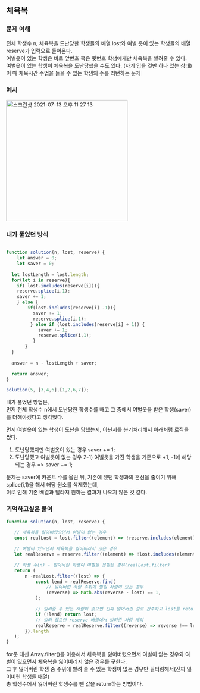 ## 체육복

### 문제 이해 
전체 학생수 n, 체육복을 도난당한 학생들의 배열 lost와 여별 옷이 있는 학생들의 배열 reserve가 입력으로 들어온다.   
여벌옷이 있는 학생은 바로 앞번호 혹은 뒷번호 학생에게만 체육복을 빌려줄 수 있다.  
여벌옷이 있는 학생이 체육복을 도난당했을 수도 있다. (자기 입을 것만 하나 있는 상태)   
이 때 체육시간 수업을 들을 수 있는 학생의 수를 리턴하는 문제 

### 예시
<img width="326" alt="스크린샷 2021-07-13 오후 11 27 13" src="https://user-images.githubusercontent.com/60246689/125469644-bfb7ab37-30c6-4d2a-9bc1-7fa9b8e3e30a.png">


### 내가 풀었던 방식

```javascript

function solution(n, lost, reserve) {
    let answer = 0;
    let saver = 0;
  
  let lostLength = lost.length;
  for(let i in reserve){
    if( lost.includes(reserve[i])){
    reserve.splice(i,1);
    saver += 1;
    } else {
        if(lost.includes(reserve[i] -1)){
          saver += 1;
          reserve.splice(i,1);
         } else if (lost.includes(reserve[i] + 1)) {
            saver += 1;
            reserve.splice(i,1);
          }
       }
  }
  
  answer = n - lostLength + saver;

  return answer;
}

solution(5, [3,4,6],[1,2,6,7]);
```


내가 풀었던 방법은,    
먼저 전체 학생수 n에서 도난당한 학생수를 빼고 그 중에서 여벌옷을 받은 학생(saver)를 더해야겠다고 생각했다.

먼저 여벌옷이 있는 학생이 도난을 당했는지, 아닌지를 분기처리해서 아래처럼 로직을 짰다.   
1) 도난당했지만 여벌옷이 있는 경우
  saver += 1;
2) 도난당했고 여벌옷이 없는 경우
  2-1) 여벌옷을 가진 학생을 기준으로 +1, -1에 해당되는 경우 => saver += 1; 
 
 문제는 saver에 카운트 수를 올린 뒤, 기존에 셌던 학생과의 혼선을 줄이기 위해 splice(i,1)을 해서 해당 원소를 삭제했는데,   
 이로 인해 기존 배열과 달라져 원하는 결과가 나오지 않은 것 같다.
 
 
 ### 기억하고싶은 풀이 
 
 ```javascript
 function solution(n, lost, reserve) {

    // 체육복을 잃어버렸으면서 여벌이 없는 경우
    const realLost = lost.filter((element) => !reserve.includes(element));

    // 여벌이 있으면서 체육복을 잃어버리지 않은 경우
    let realReserve = reserve.filter((element) => !lost.includes(element));

    // 학생 수(n) - 잃어버린 학생이 여벌을 못받은 경우(realLost.filter)
    return (
        n -realLost.filter((lost) => {
            const lend = realReserve.find(
                // 잃어버린 사람 주위에 빌릴 사람이 있는 경우
                (reverse) => Math.abs(reverse - lost) == 1,
            );

            // 빌려줄 수 있는 사람이 없으면 진짜 잃어버린 걸로 간주하고 lost를 return
            if (!lend) return lost;
            // 빌려 줬으면 reserve 배열에서 빌려준 사람 제외
            realReserve = realReserve.filter((reverse) => reverse !== lend);
        }).length
    );
}
```

for문 대신 Array.filter()를 이용해서 체육복을 잃어버렸으면서 여벌이 없는 경우와 여벌이 있으면서 체육복을 잃어버리지 않은 경우를 구한다.  
그 후 잃어버린 학생 중 주위에 빌려 줄 수 있는 학생이 없는 경우만 필터링해서(진짜 잃어버린 학생들 배열)  
총 학생수에서 잃어버린 학생수를 뺀 값을 return하는 방법이다.
 
